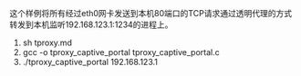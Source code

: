 这个样例将所有经过eth0网卡发送到本机80端口的TCP请求通过透明代理的方式转发到本机监听192.168.123.1:1234的进程上。

1. sh tproxy.md
2. gcc -o tproxy_captive_portal tproxy_captive_portal.c
3. ./tproxy_captive_portal 192.168.123.1